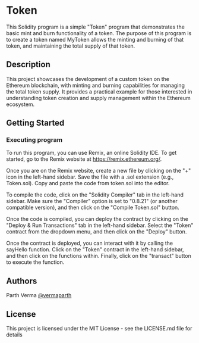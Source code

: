 # Token

This Solidity program is a simple "Token" program that demonstrates the basic mint and burn functionality of a token. The purpose of this program is to create a token named MyToken allows the minting and burning of that token, and maintaining the total supply of that token.
## Description

This project showcases the development of a custom token on the Ethereum blockchain, with minting and burning capabilities for managing the total token supply. It provides a practical example for those interested in understanding token creation and supply management within the Ethereum ecosystem.

## Getting Started

### Executing program

To run this program, you can use Remix, an online Solidity IDE. To get started, go to the Remix website at https://remix.ethereum.org/.

Once you are on the Remix website, create a new file by clicking on the "+" icon in the left-hand sidebar. Save the file with a .sol extension (e.g., Token.sol). Copy and paste the code from token.sol into the editor.

To compile the code, click on the "Solidity Compiler" tab in the left-hand sidebar. Make sure the "Compiler" option is set to "0.8.21" (or another compatible version), and then click on the "Compile Token.sol" button.

Once the code is compiled, you can deploy the contract by clicking on the "Deploy & Run Transactions" tab in the left-hand sidebar. Select the "Token" contract from the dropdown menu, and then click on the "Deploy" button.

Once the contract is deployed, you can interact with it by calling the sayHello function. Click on the "Token" contract in the left-hand sidebar, and then click on the functions within. Finally, click on the "transact" button to execute the function.

## Authors

Parth Verma
[@vermaparth](https://twitter.com/verma_parth79)


## License

This project is licensed under the MIT License - see the LICENSE.md file for details
